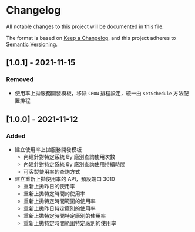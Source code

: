 # Changelog

All notable changes to this project will be documented in this file.

The format is based on [Keep a Changelog](https://keepachangelog.com/en/1.0.0/),
and this project adheres to [Semantic Versioning](https://semver.org/spec/v2.0.0.html).

## [1.0.1] - 2021-11-15

### Removed

- 使用率上拋服務開發模板，移除 `CRON` 排程設定，統一由 `setSchedule` 方法配置排程

## [1.0.0] - 2021-11-12

### Added

- 建立使用率上拋服務開發模板
  - 內建針對特定系統 By 廠別查詢使用次數
  - 內建針對特定系統 By 廠別查詢使用持續時間
  - 可客製使用率的查詢方式
- 建立重新上拋使用率的 API，預設端口 3010
  - 重新上拋昨日的使用率
  - 重新上拋特定時間的使用率
  - 重新上拋特定時間範圍的使用率
  - 重新上拋昨日特定廠別的使用率
  - 重新上拋特定時間特定廠別的使用率
  - 重新上拋特定時間範圍特定廠別的使用率